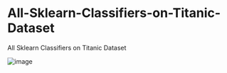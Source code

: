 # All-Sklearn-Classifiers-on-Titanic-Dataset
All Sklearn Classifiers on Titanic Dataset

![image](https://user-images.githubusercontent.com/31372586/201288737-a7a208ad-5ebc-422e-9336-4761c9cca213.png)
